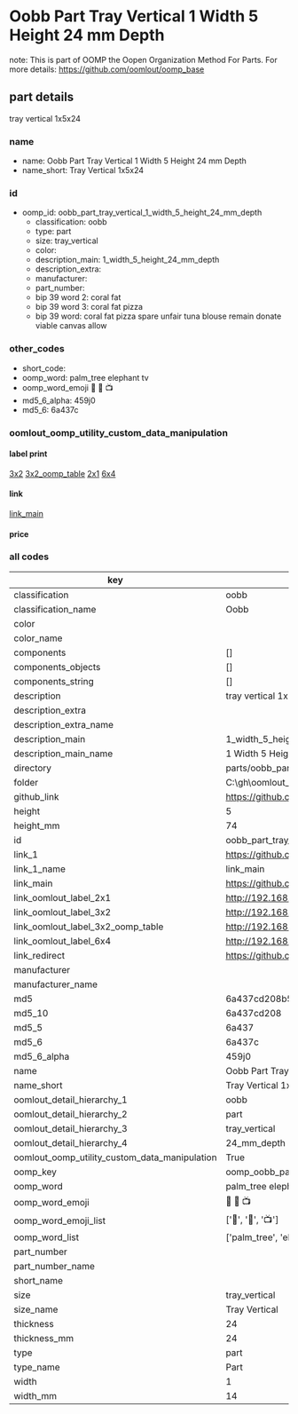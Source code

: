 # Oobb Part Tray Vertical 1 Width 5 Height 24 mm Depth  

note: This is part of OOMP the Oopen Organization Method For Parts. For more details: https://github.com/oomlout/oomp_base

##  part details
  



tray vertical 1x5x24



### name
* name: Oobb Part Tray Vertical 1 Width 5 Height 24 mm Depth
* name_short: Tray Vertical 1x5x24 
### id
* oomp_id: oobb_part_tray_vertical_1_width_5_height_24_mm_depth
  * classification: oobb
  * type: part
  * size: tray_vertical
  * color: 
  * description_main: 1_width_5_height_24_mm_depth
  * description_extra: 
  * manufacturer: 
  * part_number: 
  * bip 39 word 2: coral fat
  * bip 39 word 3: coral fat pizza
  * bip 39 word: coral fat pizza spare unfair tuna blouse remain donate viable canvas allow

### other_codes
* short_code: 
* oomp_word: palm_tree elephant tv
* oomp_word_emoji :palm_tree: :elephant: :tv:
* md5_6_alpha: 459j0
* md5_6: 6a437c






### oomlout_oomp_utility_custom_data_manipulation
#### label print
[3x2](http://192.168.1.245:1112/?label=oomp%20459j0)
[3x2_oomp_table](http://192.168.1.108:1112/?label=oomp%20459j0)
[2x1](http://192.168.1.242:1112/?label=oomp%20459j0)
[6x4](http://192.168.1.55:1112/?label=oomp%20459j0)    

#### link

[link_main](https://github.com/oomlout/oomlout_oobb_version_4_generated_parts/tree/main/navigation_oomp/oobb/part/tray_vertical/1_width_5_height_24_mm_depth/part)                              

#### price







### all codes 
| key | value |  
| --- | --- |  
| classification | oobb |  
| classification_name | Oobb |  
| color |  |  
| color_name |  |  
| components | [] |  
| components_objects | [] |  
| components_string | [] |  
| description | tray vertical 1x5x24 |  
| description_extra |  |  
| description_extra_name |  |  
| description_main | 1_width_5_height_24_mm_depth |  
| description_main_name | 1 Width 5 Height 24 mm Depth |  
| directory | parts/oobb_part_tray_vertical_1_width_5_height_24_mm_depth |  
| folder | C:\gh\oomlout_oobb_version_4_generated_parts\parts\oobb_part_tray_vertical_1_width_5_height_24_mm_depth |  
| github_link | https://github.com/oomlout/oomlout_oomp_part_src/tree/main/parts/oobb_part_tray_vertical_1_width_5_height_24_mm_depth |  
| height | 5 |  
| height_mm | 74 |  
| id | oobb_part_tray_vertical_1_width_5_height_24_mm_depth |  
| link_1 | https://github.com/oomlout/oomlout_oobb_version_4_generated_parts/tree/main/navigation_oomp/oobb/part/tray_vertical/1_width_5_height_24_mm_depth/part |  
| link_1_name | link_main |  
| link_main | https://github.com/oomlout/oomlout_oobb_version_4_generated_parts/tree/main/navigation_oomp/oobb/part/tray_vertical/1_width_5_height_24_mm_depth/part |  
| link_oomlout_label_2x1 | http://192.168.1.242:1112/?label=oomp%20459j0 |  
| link_oomlout_label_3x2 | http://192.168.1.245:1112/?label=oomp%20459j0 |  
| link_oomlout_label_3x2_oomp_table | http://192.168.1.108:1112/?label=oomp%20459j0 |  
| link_oomlout_label_6x4 | http://192.168.1.55:1112/?label=oomp%20459j0 |  
| link_redirect | https://github.com/oomlout/oomlout_oobb_version_4_generated_parts/tree/main/parts/oobb_tray_vertical_01_05_24 |  
| manufacturer |  |  
| manufacturer_name |  |  
| md5 | 6a437cd208b58307a9f68d074b54d981 |  
| md5_10 | 6a437cd208 |  
| md5_5 | 6a437 |  
| md5_6 | 6a437c |  
| md5_6_alpha | 459j0 |  
| name | Oobb Part Tray Vertical 1 Width 5 Height 24 mm Depth |  
| name_short | Tray Vertical 1x5x24  |  
| oomlout_detail_hierarchy_1 | oobb |  
| oomlout_detail_hierarchy_2 | part |  
| oomlout_detail_hierarchy_3 | tray_vertical |  
| oomlout_detail_hierarchy_4 | 24_mm_depth |  
| oomlout_oomp_utility_custom_data_manipulation | True |  
| oomp_key | oomp_oobb_part_tray_vertical_1_width_5_height_24_mm_depth |  
| oomp_word | palm_tree elephant tv |  
| oomp_word_emoji | :palm_tree: :elephant: :tv: |  
| oomp_word_emoji_list | [':palm_tree:', ':elephant:', ':tv:'] |  
| oomp_word_list | ['palm_tree', 'elephant', 'tv'] |  
| part_number |  |  
| part_number_name |  |  
| short_name |  |  
| size | tray_vertical |  
| size_name | Tray Vertical |  
| thickness | 24 |  
| thickness_mm | 24 |  
| type | part |  
| type_name | Part |  
| width | 1 |  
| width_mm | 14 |  
